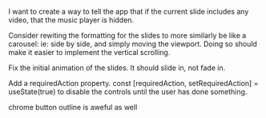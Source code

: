 I want to create a way to tell the app that if the current slide includes any video, that the music player is hidden.

Consider rewiting the formatting for the slides to more similarly be like a carousel: ie: side by side, and simply moving the viewport. Doing so should make it easier to implement the vertical scrolling.

Fix the initial animation of the slides. It should slide in, not fade in. 

Add a requiredAction property. const [requiredAction, setRequiredAction] = useState(true) to disable the controls until the user has done something. 

chrome button outline is  aweful as well